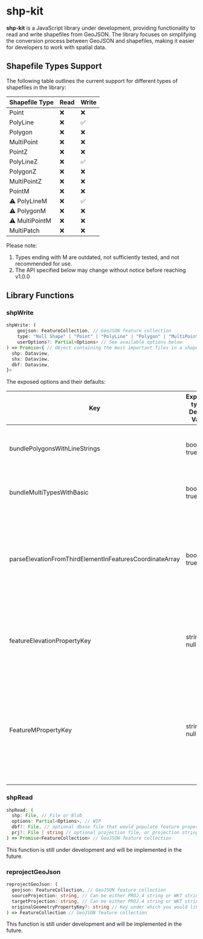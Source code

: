# shp-kit

**shp-kit** is a JavaScript library under development, providing functionality to read and write shapefiles from GeoJSON. The library focuses on simplifying the conversion process between GeoJSON and shapefiles, making it easier for developers to work with spatial data.

## Shapefile Types Support

The following table outlines the current support for different types of shapefiles in the library:

| Shapefile Type | Read | Write |
| -------------- | ---- | ----- |
| Point          | ❌   | ❌    |
| PolyLine       | ❌   | ✅    |
| Polygon        | ❌   | ❌    |
| MultiPoint     | ❌   | ❌    |
| PointZ         | ❌   | ❌    |
| PolyLineZ      | ❌   | ✅    |
| PolygonZ       | ❌   | ❌    |
| MultiPointZ    | ❌   | ❌    |
| PointM         | ❌   | ❌    |
| ⚠ PolyLineM    | ❌   | ✅    |
| ⚠ PolygonM     | ❌   | ❌    |
| ⚠ MultiPointM  | ❌   | ❌    |
| MultiPatch     | ❌   | ❌    |

Please note:

1. Types ending with M are outdated, not sufficiently tested, and not recommended for use.
2. The API specified below may change without notice before reaching v1.0.0

## Library Functions

### shpWrite

```typescript
shpWrite: (
    geojson: FeatureCollection, // GeoJSON feature collection
    type: "Null Shape" | "Point" | "PolyLine" | "Polygon" | "MultiPoint" | "PointZ" | "PolyLineZ" | "PolygonZ" | "MultiPointZ" | "PointM" | "PolyLineM" | "PolygonM" | "MultiPointM" | "MultiPatch",
    userOptions?: Partial<Options> // See available options below
) => Promise<{ // Object containing the most important files in a shapefile, objects are given as Dataviews. Use shp.buffer to do whatever you need from here
  shp: Dataview,
  shx: Dataview,
  dbf: Dataview,
}>
```

The exposed options and their defaults:

| Key                                                     | Expected type / Default Value | Description                                                                                                                                                                                                                         |
| ------------------------------------------------------- | ----------------------------- | ----------------------------------------------------------------------------------------------------------------------------------------------------------------------------------------------------------------------------------- |
| bundlePolygonsWithLineStrings                           | boolean / true                | If true, Polygons will be interpreted as LineStrings and exported with PolyLine like Shapefile type                                                                                                                                 |
| bundleMultiTypesWithBasic                               | boolean / true                | If true, MultiPolyline and MultiPolygons will be parsed as their basic counterpart                                                                                                                                                  |
| parseElevationFromThirdElementInFeaturesCoordinateArray | boolean / true                | GeoJSON supports coordinates of type [x:number, y:number, z:number], If true, the third element of coordinates array will be used as point elevation in written shapefile                                                           |
| featureElevationPropertyKey                             | string / null                 | If previous option set to false, you can also specify a key from feature.properties: `{[key]: value}` to be considered the elevation of given feature                                                                               |
| FeatureMPropertyKey                                     | string / null                 | Shapefiles support an additional numeric value called `M`, as denoted by shapefile types ending with `M`, if a key from feature.properties: `{[key]: value}` is given, this will be used as the `M` value in the written shapefile. |

### shpRead

```typescript
shpRead: (
  shp: File, // File or Blob
  options: Partial<Options>, // WIP
  dbf?: File, // optional dbase file that would populate feature properties
  prj?: File | string // optional projection file, or projection string. If present, shpRead will re-project your shapefile into WGS84, alternatively feel free to use reprojectGeojson function also available in this library
) => Promise<FeatureCollection> // GeoJSON feature collection
```

This function is still under development and will be implemented in the future.

### reprojectGeoJson

```typescript
reprojectGeoJson: (
  geojson: FeatureCollection, // GeoJSON feature collection
  sourceProjection: string, // Can be either PROJ.4 string or WKT string, such as you find in the *.prj file with your shapefile (if provided)
  targetProjection: string, // Can be either PROJ.4 string or WKT string, such as you find in the *.prj file with your shapefile (if provided)
  originalGeometryPropertyKey?: string // Key under which you would like the original geometry to be saved. Useful when showing on a WGS84 map while showing coordinates in state-plane or local space
) => FeatureCollection // GeoJSON feature collection
```

This function is still under development and will be implemented in the future.
